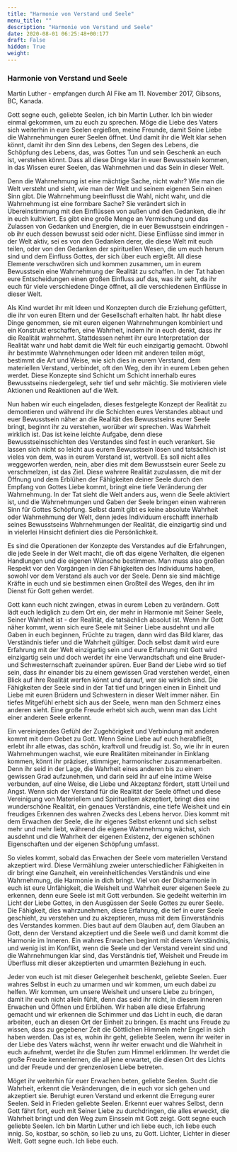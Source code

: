 ```yaml
---
title: "Harmonie von Verstand und Seele"
menu_title: ""
description: "Harmonie von Verstand und Seele"
date: 2020-08-01 06:25:48+00:177
draft: False
hidden: True
weight:
---
```

### Harmonie von Verstand und Seele

Martin Luther - empfangen durch Al Fike am 11. November 2017, Gibsons, BC, Kanada.

Gott segne euch, geliebte Seelen, ich bin Martin Luther. Ich bin wieder einmal gekommen, um zu euch zu sprechen. Möge die Liebe des Vaters sich weiterhin in eure Seelen ergießen, meine Freunde, damit Seine Liebe die Wahrnehmungen eurer Seelen öffnet. Und damit ihr die Welt klar sehen könnt, damit ihr den Sinn des Lebens, den Segen des Lebens, die Schöpfung des Lebens, das, was Gottes Tun und sein Geschenk an euch ist, verstehen könnt. Dass all diese Dinge klar in euer Bewusstsein kommen, in das Wissen eurer Seelen, das Wahrnehmen und das Sein in dieser Welt.

Denn die Wahrnehmung ist eine mächtige Sache, nicht wahr? Wie man die Welt versteht und sieht, wie man der Welt und seinem eigenen Sein einen Sinn gibt. Die Wahrnehmung beeinflusst die Wahl, nicht wahr, und die Wahrnehmung ist eine formbare Sache? Sie verändert sich in Übereinstimmung mit den Einflüssen von außen und den Gedanken, die ihr in euch kultiviert. Es gibt eine große Menge an Vermischung und das Zulassen von Gedanken und Energien, die in euer Bewusstsein eindringen - ob ihr euch dessen bewusst seid oder nicht. Diese Einflüsse sind immer in der Welt aktiv, sei es von den Gedanken derer, die diese Welt mit euch teilen, oder von den Gedanken der spirituellen Wesen, die um euch herum sind und dem Einfluss Gottes, der sich über euch ergießt. All diese Elemente verschwören sich und kommen zusammen, um in eurem Bewusstsein eine Wahrnehmung der Realität zu schaffen. In der Tat haben eure Entscheidungen einen großen Einfluss auf das, was ihr seht, da ihr euch für viele verschiedene Dinge öffnet, all die verschiedenen Einflüsse in dieser Welt.

Als Kind wurdet ihr mit Ideen und Konzepten durch die Erziehung gefüttert, die ihr von euren Eltern und der Gesellschaft erhalten habt. Ihr habt diese Dinge genommen, sie mit euren eigenen Wahrnehmungen kombiniert und ein Konstrukt erschaffen, eine Wahrheit, indem ihr in euch denkt, dass ihr die Realität wahrnehmt. Stattdessen nehmt ihr eure Interpretation der Realität wahr und habt damit die Welt für euch einzigartig gemacht. Obwohl ihr bestimmte Wahrnehmungen oder Ideen mit anderen teilen mögt, bestimmt die Art und Weise, wie sich dies in eurem Verstand, dem materiellen Verstand, verbindet, oft den Weg, den ihr in eurem Leben gehen werdet. Diese Konzepte sind Schicht um Schicht innerhalb eures Bewusstseins niedergelegt, sehr tief und sehr mächtig. Sie motivieren viele Aktionen und Reaktionen auf die Welt.

Nun haben wir euch eingeladen, dieses festgelegte Konzept der Realität zu demontieren und während ihr die Schichten eures Verstandes abbaut und euer Bewusstsein näher an die Realität des Bewusstseins eurer Seele bringt, beginnt ihr zu verstehen, worüber wir sprechen. Was Wahrheit wirklich ist. Das ist keine leichte Aufgabe, denn diese Bewusstseinsschichten des Verstandes sind fest in euch verankert. Sie lassen sich nicht so leicht aus eurem Bewusstsein lösen und tatsächlich ist vieles von dem, was in eurem Verstand ist, wertvoll. Es soll nicht alles weggeworfen werden, nein, aber dies mit dem Bewusstsein eurer Seele zu verschmelzen, ist das Ziel. Diese wahrere Realität zuzulassen, die mit der Öffnung und dem Erblühen der Fähigkeiten deiner Seele durch den Empfang von Gottes Liebe kommt, bringt eine tiefe Veränderung der Wahrnehmung. In der Tat sieht die Welt anders aus, wenn die Seele aktiviert ist, und die Wahrnehmungen und Gaben der Seele bringen einen wahreren Sinn für Gottes Schöpfung. Selbst damit gibt es keine absolute Wahrheit oder Wahrnehmung der Welt, denn jedes Individuum erschafft innerhalb seines Bewusstseins Wahrnehmungen der Realität, die einzigartig sind und in vielerlei Hinsicht definiert dies die Persönlichkeit.

Es sind die Operationen der Konzepte des Verstandes auf die Erfahrungen, die jede Seele in der Welt macht, die oft das eigene Verhalten, die eigenen Handlungen und die eigenen Wünsche bestimmen. Man muss also großen Respekt vor den Vorgängen in den Fähigkeiten des Individuums haben, sowohl vor dem Verstand als auch vor der Seele. Denn sie sind mächtige Kräfte in euch und sie bestimmen einen Großteil des Weges, den ihr im Dienst für Gott gehen werdet.

Gott kann euch nicht zwingen, etwas in eurem Leben zu verändern. Gott lädt euch lediglich zu dem Ort ein, der mehr in Harmonie mit Seiner Seele, Seiner Wahrheit ist - der Realität, die tatsächlich absolut ist. Wenn ihr Gott näher kommt, wenn sich eure Seele mit Seiner Liebe ausdehnt und alle Gaben in euch beginnen, Früchte zu tragen, dann wird das Bild klarer, das Verständnis tiefer und die Wahrheit gültiger. Doch selbst damit wird eure Erfahrung mit der Welt einzigartig sein und eure Erfahrung mit Gott wird einzigartig sein und doch werdet ihr eine Verwandtschaft und eine Bruder- und Schwesternschaft zueinander spüren. Euer Band der Liebe wird so tief sein, dass ihr einander bis zu einem gewissen Grad verstehen werdet, einen Blick auf ihre Realität werfen könnt und darauf, wer sie wirklich sind. Die Fähigkeiten der Seele sind in der Tat tief und bringen einen in Einheit und Liebe mit euren Brüdern und Schwestern in dieser Welt immer näher. Ein tiefes Mitgefühl erhebt sich aus der Seele, wenn man den Schmerz eines anderen sieht. Eine große Freude erhebt sich auch, wenn man das Licht einer anderen Seele erkennt.  

Ein vereinigendes Gefühl der Zugehörigkeit und Verbindung mit anderen kommt mit dem Gebet zu Gott. Wenn Seine Liebe auf euch herabfließt, erlebt ihr alle etwas, das schön, kraftvoll und freudig ist. So, wie ihr in euren Wahrnehmungen wachst, wie eure Realitäten miteinander in Einklang kommen, könnt ihr präziser, stimmiger, harmonischer zusammenarbeiten. Denn ihr seid in der Lage, die Wahrheit eines anderen bis zu einem gewissen Grad aufzunehmen, und darin seid ihr auf eine intime Weise verbunden, auf eine Weise, die Liebe und Akzeptanz fördert, statt Urteil und Angst. Wenn sich der Verstand für die Realität der Seele öffnet und diese Vereinigung von Materiellem und Spirituellem akzeptiert, bringt dies eine wunderschöne Realität, ein genaues Verständnis, eine tiefe Weisheit und ein freudiges Erkennen des wahren Zwecks des Lebens hervor. Dies kommt mit dem Erwachen der Seele, die ihr eigenes Selbst erkennt und sich selbst mehr und mehr liebt, während die eigene Wahrnehmung wächst, sich ausdehnt und die Wahrheit der eigenen Existenz, der eigenen schönen Eigenschaften und der eigenen Schöpfung umfasst.  

So vieles kommt, sobald das Erwachen der Seele vom materiellen Verstand akzeptiert wird. Diese Vermählung zweier unterschiedlicher Fähigkeiten in dir bringt eine Ganzheit, ein vereinheitlichendes Verständnis und eine Wahrnehmung, die Harmonie in dich bringt. Viel von der Disharmonie in euch ist eure Unfähigkeit, die Weisheit und Wahrheit eurer eigenen Seele zu erkennen, denn eure Seele ist mit Gott verbunden. Sie gedeiht weiterhin im Licht der Liebe Gottes, in den Ausgüssen der Seele Gottes zu eurer Seele. Die Fähigkeit, dies wahrzunehmen, diese Erfahrung, die tief in eurer Seele geschieht, zu verstehen und zu akzeptieren, muss mit dem Einverständnis des Verstandes kommen. Dies baut auf dem Glauben auf, dem Glauben an Gott, denn der Verstand akzeptiert und die Seele weiß und damit kommt die Harmonie im Inneren. Ein wahres Erwachen beginnt mit diesem Verständnis, und wenig ist im Konflikt, wenn die Seele und der Verstand vereint sind und die Wahrnehmungen klar sind, das Verständnis tief, Weisheit und Freude im Überfluss mit dieser akzeptierten und umarmten Beziehung in euch.

Jeder von euch ist mit dieser Gelegenheit beschenkt, geliebte Seelen. Euer wahres Selbst in euch zu umarmen und wir kommen, um euch dabei zu helfen. Wir kommen, um unsere Weisheit und unsere Liebe zu bringen, damit ihr euch nicht allein fühlt, denn das seid ihr nicht, in diesem inneren Erwachen und Öffnen und Erblühen. Wir haben alle diese Erfahrung gemacht und wir erkennen die Schimmer und das Licht in euch, die daran arbeiten, euch an diesen Ort der Einheit zu bringen. Es macht uns Freude zu wissen, dass zu gegebener Zeit die Göttlichen Himmeln mehr Engel in sich haben werden. Das ist es, wohin ihr geht, geliebte Seelen, wenn ihr weiter in der Liebe des Vaters wächst, wenn ihr weiter erwacht und die Wahrheit in euch aufnehmt, werdet ihr die Stufen zum Himmel erklimmen. Ihr werdet die große Freude kennenlernen, die all jene erwartet, die diesen Ort des Lichts und der Freude und der grenzenlosen Liebe betreten.

Möget ihr weiterhin für euer Erwachen beten, geliebte Seelen. Sucht die Wahrheit, erkennt die Veränderungen, die in euch vor sich gehen und akzeptiert sie. Beruhigt euren Verstand und erkennt die Erregung eurer Seelen. Seid in Frieden geliebte Seelen. Erkennt euer wahres Selbst, denn Gott fährt fort, euch mit Seiner Liebe zu durchdringen, die alles erweckt, die Wahrheit bringt und den Weg zum Einssein mit Gott zeigt. Gott segne euch geliebte Seelen. Ich bin Martin Luther und ich liebe euch, ich liebe euch innig. So, kostbar, so schön, so lieb zu uns, zu Gott. Lichter, Lichter in dieser Welt. Gott segne euch. Ich liebe euch.
